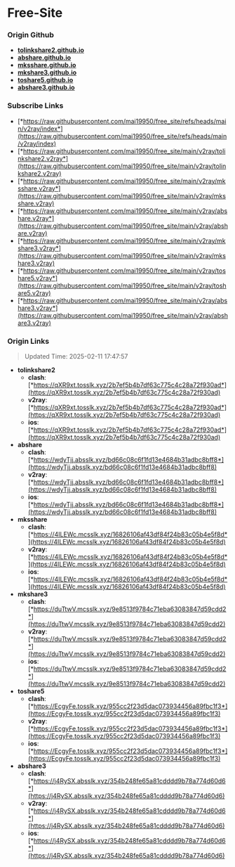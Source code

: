 # Free-Site

### Origin Github

- [**tolinkshare2.github.io**](https://github.com/tolinkshare2/tolinkshare2.github.io)
- [**abshare.github.io**](https://github.com/abshare/abshare.github.io)
- [**mksshare.github.io**](https://github.com/mksshare/mksshare.github.io)
- [**mkshare3.github.io**](https://github.com/mkshare3/mkshare3.github.io)
- [**toshare5.github.io**](https://github.com/toshare5/toshare5.github.io)
- [**abshare3.github.io**](https://github.com/abshare3/abshare3.github.io)

### Subscribe Links

- [*https://raw.githubusercontent.com/mai19950/free_site/refs/heads/main/v2ray/index*](https://raw.githubusercontent.com/mai19950/free_site/refs/heads/main/v2ray/index)
- [*https://raw.githubusercontent.com/mai19950/free_site/main/v2ray/tolinkshare2.v2ray*](https://raw.githubusercontent.com/mai19950/free_site/main/v2ray/tolinkshare2.v2ray)
- [*https://raw.githubusercontent.com/mai19950/free_site/main/v2ray/mksshare.v2ray*](https://raw.githubusercontent.com/mai19950/free_site/main/v2ray/mksshare.v2ray)
- [*https://raw.githubusercontent.com/mai19950/free_site/main/v2ray/abshare.v2ray*](https://raw.githubusercontent.com/mai19950/free_site/main/v2ray/abshare.v2ray)
- [*https://raw.githubusercontent.com/mai19950/free_site/main/v2ray/mkshare3.v2ray*](https://raw.githubusercontent.com/mai19950/free_site/main/v2ray/mkshare3.v2ray)
- [*https://raw.githubusercontent.com/mai19950/free_site/main/v2ray/toshare5.v2ray*](https://raw.githubusercontent.com/mai19950/free_site/main/v2ray/toshare5.v2ray)
- [*https://raw.githubusercontent.com/mai19950/free_site/main/v2ray/abshare3.v2ray*](https://raw.githubusercontent.com/mai19950/free_site/main/v2ray/abshare3.v2ray)

### Origin Links

> Updated Time: 2025-02-11 17:47:57

- **tolinkshare2**
  - **clash**: [*https://qXR9xt.tosslk.xyz/2b7ef5b4b7df63c775c4c28a72f930ad*](https://qXR9xt.tosslk.xyz/2b7ef5b4b7df63c775c4c28a72f930ad)
  - **v2ray**: [*https://qXR9xt.tosslk.xyz/2b7ef5b4b7df63c775c4c28a72f930ad*](https://qXR9xt.tosslk.xyz/2b7ef5b4b7df63c775c4c28a72f930ad)
  - **ios**: [*https://qXR9xt.tosslk.xyz/2b7ef5b4b7df63c775c4c28a72f930ad*](https://qXR9xt.tosslk.xyz/2b7ef5b4b7df63c775c4c28a72f930ad)
- **abshare**
  - **clash**: [*https://wdyTjj.absslk.xyz/bd66c08c6f1fd13e4684b31adbc8bff8*](https://wdyTjj.absslk.xyz/bd66c08c6f1fd13e4684b31adbc8bff8)
  - **v2ray**: [*https://wdyTjj.absslk.xyz/bd66c08c6f1fd13e4684b31adbc8bff8*](https://wdyTjj.absslk.xyz/bd66c08c6f1fd13e4684b31adbc8bff8)
  - **ios**: [*https://wdyTjj.absslk.xyz/bd66c08c6f1fd13e4684b31adbc8bff8*](https://wdyTjj.absslk.xyz/bd66c08c6f1fd13e4684b31adbc8bff8)
- **mksshare**
  - **clash**: [*https://4ILEWc.mcsslk.xyz/16826106af43df84f24b83c05b4e5f8d*](https://4ILEWc.mcsslk.xyz/16826106af43df84f24b83c05b4e5f8d)
  - **v2ray**: [*https://4ILEWc.mcsslk.xyz/16826106af43df84f24b83c05b4e5f8d*](https://4ILEWc.mcsslk.xyz/16826106af43df84f24b83c05b4e5f8d)
  - **ios**: [*https://4ILEWc.mcsslk.xyz/16826106af43df84f24b83c05b4e5f8d*](https://4ILEWc.mcsslk.xyz/16826106af43df84f24b83c05b4e5f8d)
- **mkshare3**
  - **clash**: [*https://duTtwV.mcsslk.xyz/9e8513f9784c71eba63083847d59cdd2*](https://duTtwV.mcsslk.xyz/9e8513f9784c71eba63083847d59cdd2)
  - **v2ray**: [*https://duTtwV.mcsslk.xyz/9e8513f9784c71eba63083847d59cdd2*](https://duTtwV.mcsslk.xyz/9e8513f9784c71eba63083847d59cdd2)
  - **ios**: [*https://duTtwV.mcsslk.xyz/9e8513f9784c71eba63083847d59cdd2*](https://duTtwV.mcsslk.xyz/9e8513f9784c71eba63083847d59cdd2)
- **toshare5**
  - **clash**: [*https://EcgyFe.tosslk.xyz/955cc2f23d5dac073934456a89fbc1f3*](https://EcgyFe.tosslk.xyz/955cc2f23d5dac073934456a89fbc1f3)
  - **v2ray**: [*https://EcgyFe.tosslk.xyz/955cc2f23d5dac073934456a89fbc1f3*](https://EcgyFe.tosslk.xyz/955cc2f23d5dac073934456a89fbc1f3)
  - **ios**: [*https://EcgyFe.tosslk.xyz/955cc2f23d5dac073934456a89fbc1f3*](https://EcgyFe.tosslk.xyz/955cc2f23d5dac073934456a89fbc1f3)
- **abshare3**
  - **clash**: [*https://j4RySX.absslk.xyz/354b248fe65a81cdddd9b78a774d60d6*](https://j4RySX.absslk.xyz/354b248fe65a81cdddd9b78a774d60d6)
  - **v2ray**: [*https://j4RySX.absslk.xyz/354b248fe65a81cdddd9b78a774d60d6*](https://j4RySX.absslk.xyz/354b248fe65a81cdddd9b78a774d60d6)
  - **ios**: [*https://j4RySX.absslk.xyz/354b248fe65a81cdddd9b78a774d60d6*](https://j4RySX.absslk.xyz/354b248fe65a81cdddd9b78a774d60d6)
